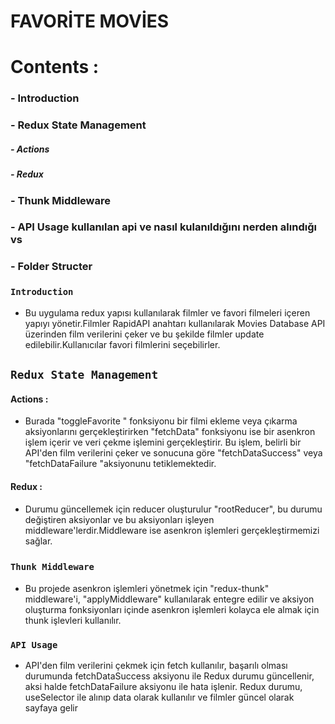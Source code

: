 # FAVORİTE MOVİES

# Contents :

### - Introduction

### - Redux State Management

##### - Actions

##### - Redux

### - Thunk Middleware

### - API Usage kullanılan api ve nasıl kulanıldığını nerden alındığı vs

### - Folder Structer



### `Introduction`

- Bu uygulama redux yapısı kullanılarak filmler ve favori filmeleri içeren yapıyı yönetir.Filmler RapidAPI anahtarı kullanılarak Movies Database API üzerinden film verilerini çeker ve bu şekilde filmler update edilebilir.Kullanıcılar favori filmlerini seçebilirler.

## `Redux State Management`

#### Actions :

- Burada "toggleFavorite " fonksiyonu bir filmi ekleme veya çıkarma aksiyonlarını gerçekleştirirken "fetchData" fonksiyonu ise bir asenkron işlem içerir ve veri çekme işlemini gerçekleştirir. Bu işlem, belirli bir API'den film verilerini çeker ve sonucuna göre "fetchDataSuccess" veya "fetchDataFailure "aksiyonunu tetiklemektedir.

#### Redux :

- Durumu güncellemek için reducer oluşturulur "rootReducer", bu durumu değiştiren aksiyonlar ve bu aksiyonları işleyen middleware'lerdir.Middleware ise asenkron işlemleri gerçekleştirmemizi sağlar.

### `Thunk Middleware` 

- Bu projede asenkron işlemleri yönetmek için "redux-thunk" middleware'i, "applyMiddleware" kullanılarak entegre edilir ve aksiyon oluşturma fonksiyonları içinde asenkron işlemleri kolayca ele almak için thunk işlevleri kullanılır.

### `API Usage`

- API'den film verilerini çekmek için fetch kullanılır, başarılı olması durumunda fetchDataSuccess aksiyonu ile Redux durumu güncellenir, aksi halde fetchDataFailure aksiyonu ile hata işlenir. Redux durumu, useSelector ile alınıp data olarak kullanılır ve filmler güncel olarak sayfaya gelir
